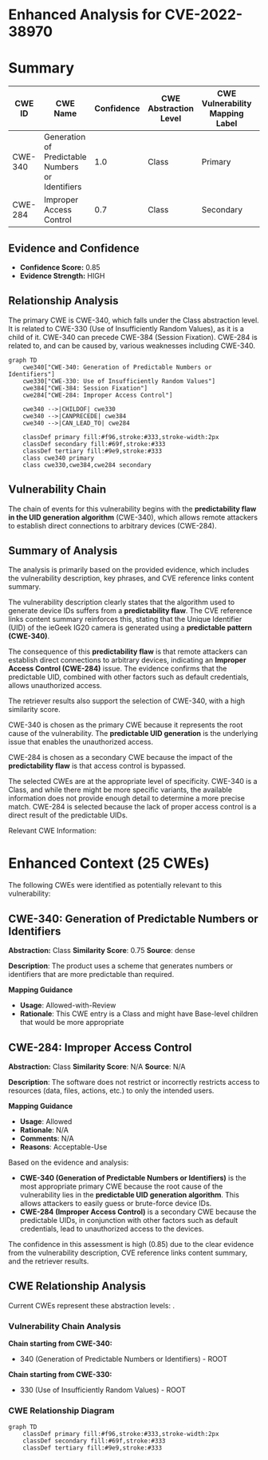 # Enhanced Analysis for CVE-2022-38970

# Summary
| CWE ID | CWE Name | Confidence | CWE Abstraction Level | CWE Vulnerability Mapping Label | CWE-Vulnerability Mapping Notes |
|---|---|---|---|---|---|
| CWE-340 | Generation of Predictable Numbers or Identifiers | 1.0 | Class | Primary | Allowed-with-Review |
| CWE-284 | Improper Access Control | 0.7 | Class | Secondary | Allowed |

## Evidence and Confidence

*   **Confidence Score:** 0.85
*   **Evidence Strength:** HIGH

## Relationship Analysis
The primary CWE is CWE-340, which falls under the Class abstraction level. It is related to CWE-330 (Use of Insufficiently Random Values), as it is a child of it. CWE-340 can precede CWE-384 (Session Fixation). CWE-284 is related to, and can be caused by, various weaknesses including CWE-340.

```mermaid
graph TD
    cwe340["CWE-340: Generation of Predictable Numbers or Identifiers"]
    cwe330["CWE-330: Use of Insufficiently Random Values"]
    cwe384["CWE-384: Session Fixation"]
    cwe284["CWE-284: Improper Access Control"]

    cwe340 -->|CHILDOF| cwe330
    cwe340 -->|CANPRECEDE| cwe384
    cwe340 -->|CAN_LEAD_TO| cwe284
    
    classDef primary fill:#f96,stroke:#333,stroke-width:2px
    classDef secondary fill:#69f,stroke:#333
    classDef tertiary fill:#9e9,stroke:#333
    class cwe340 primary
    class cwe330,cwe384,cwe284 secondary
```

## Vulnerability Chain
The chain of events for this vulnerability begins with the **predictability flaw in the UID generation algorithm** (CWE-340), which allows remote attackers to establish direct connections to arbitrary devices (CWE-284).

## Summary of Analysis
The analysis is primarily based on the provided evidence, which includes the vulnerability description, key phrases, and CVE reference links content summary.

The vulnerability description clearly states that the algorithm used to generate device IDs suffers from a **predictability flaw**. The CVE reference links content summary reinforces this, stating that the Unique Identifier (UID) of the ieGeek IG20 camera is generated using a **predictable pattern (CWE-340)**.

The consequence of this **predictability flaw** is that remote attackers can establish direct connections to arbitrary devices, indicating an **Improper Access Control (CWE-284)** issue. The evidence confirms that the predictable UID, combined with other factors such as default credentials, allows unauthorized access.

The retriever results also support the selection of CWE-340, with a high similarity score.

CWE-340 is chosen as the primary CWE because it represents the root cause of the vulnerability. The **predictable UID generation** is the underlying issue that enables the unauthorized access.

CWE-284 is chosen as a secondary CWE because the impact of the **predictability flaw** is that access control is bypassed.

The selected CWEs are at the appropriate level of specificity. CWE-340 is a Class, and while there might be more specific variants, the available information does not provide enough detail to determine a more precise match. CWE-284 is selected because the lack of proper access control is a direct result of the predictable UIDs.

Relevant CWE Information:

# Enhanced Context (25 CWEs)
The following CWEs were identified as potentially relevant to this vulnerability:

## CWE-340: Generation of Predictable Numbers or Identifiers
**Abstraction:** Class
**Similarity Score**: 0.75
**Source**: dense

**Description**:
The product uses a scheme that generates numbers or identifiers that are more predictable than required.

**Mapping Guidance**
- **Usage**: Allowed-with-Review
- **Rationale**: This CWE entry is a Class and might have Base-level children that would be more appropriate

## CWE-284: Improper Access Control
**Abstraction:** Class
**Similarity Score**: N/A
**Source**: N/A

**Description**:
The software does not restrict or incorrectly restricts access to resources (data, files, actions, etc.) to only the intended users.

**Mapping Guidance**
- **Usage**: Allowed
- **Rationale**: N/A
- **Comments**: N/A
- **Reasons**: Acceptable-Use

Based on the evidence and analysis:

*   **CWE-340 (Generation of Predictable Numbers or Identifiers)** is the most appropriate primary CWE because the root cause of the vulnerability lies in the **predictable UID generation algorithm**. This allows attackers to easily guess or brute-force device IDs.
*   **CWE-284 (Improper Access Control)** is a secondary CWE because the predictable UIDs, in conjunction with other factors such as default credentials, lead to unauthorized access to the devices.

The confidence in this assessment is high (0.85) due to the clear evidence from the vulnerability description, CVE reference links content summary, and the retriever results.


## CWE Relationship Analysis

Current CWEs represent these abstraction levels: .


### Vulnerability Chain Analysis

**Chain starting from CWE-340:**
- 340 (Generation of Predictable Numbers or Identifiers) - ROOT


**Chain starting from CWE-330:**
- 330 (Use of Insufficiently Random Values) - ROOT



### CWE Relationship Diagram

```mermaid
graph TD
    classDef primary fill:#f96,stroke:#333,stroke-width:2px
    classDef secondary fill:#69f,stroke:#333
    classDef tertiary fill:#9e9,stroke:#333
```